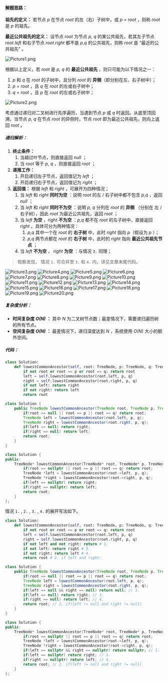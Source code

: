 #### 解题思路：

**祖先的定义：** 若节点 *p* 在节点 *root* 的左（右）子树中，或 *p = root* ，则称 *root* 是 *p* 的祖先。

**最近公共祖先的定义：** 设节点 *root* 为节点 *p, q* 的某公共祖先，若其左子节点 *root.left* 和右子节点 *root.right* 都不是 *p,q* 的公共祖先，则称 *root* 是 “最近的公共祖先” 。

![Picture1.png](https://pic.leetcode-cn.com/1599885247-rxcHcZ-Picture1.png)

根据以上定义，若 *root* 是 *p, q* 的 **最近公共祖先** ，则只可能为以下情况之一：

1. *p* 和 *q* 在 *root* 的子树中，且分列 *root* 的 **异侧**（即分别在左、右子树中）；
2. *p = root* ，且 *q* 在 *root* 的左或右子树中；  
3. *q = root* ，且 *p* 在 *root* 的左或右子树中；  

![Picture2.png](https://pic.leetcode-cn.com/1599885247-mgYjRv-Picture2.png)

考虑通过递归对二叉树进行先序遍历，当遇到节点 *p* 或 *q* 时返回。从底至顶回溯，当节点 *p, q* 在节点 *root* 的异侧时，节点 *root* 即为最近公共祖先，则向上返回 *root* 。

##### 递归解析：

1. **终止条件：**
   1. 当越过叶节点，则直接返回 *null* ；
   2. 当 *root* 等于 *p, q* ，则直接返回 *root* ；
2. **递推工作：**
   1. 开启递归左子节点，返回值记为 *left* ；
   2. 开启递归右子节点，返回值记为 *right* ；
3. **返回值：** 根据 *left* 和 *right* ，可展开为四种情况；
   1. 当 *left* 和 *right* **同时为空** ：说明 *root* 的左 / 右子树中都不包含 *p,q* ，返回 *null* ；
   2. 当 *left* 和 *right* **同时不为空** ：说明 *p, q* 分列在 *root* 的 **异侧** （分别在 左 / 右子树），因此 *root* 为最近公共祖先，返回 *root* ；
   3. 当 *left* **为空** ，*right* **不为空** ：*p,q* 都不在 *root* 的左子树中，直接返回 *right* 。具体可分为两种情况：
      1. *p,q* 其中一个在 *root* 的 **右子树** 中，此时 *right* 指向 *p*（假设为 *p* ）； 
      2. *p,q* 两节点都在 *root* 的 **右子树** 中，此时的 *right* 指向 **最近公共祖先节点** ；
   4. 当 *left* **不为空** ， *right* **为空** ：与情况 `3.` 同理；

> 观察发现， 情况 `1.` 可合并至 `3.` 和 `4.` 内，详见文章末尾代码。

 ![Picture3.png](https://pic.leetcode-cn.com/1599885247-KpxUys-Picture3.png) ![Picture4.png](https://pic.leetcode-cn.com/1599885247-azGPkG-Picture4.png) ![Picture5.png](https://pic.leetcode-cn.com/1599885247-hIMEfJ-Picture5.png) ![Picture6.png](https://pic.leetcode-cn.com/1599885247-UMCTfd-Picture6.png) ![Picture7.png](https://pic.leetcode-cn.com/1599885247-SLOIAX-Picture7.png) ![Picture8.png](https://pic.leetcode-cn.com/1599885247-JGxmmL-Picture8.png) ![Picture9.png](https://pic.leetcode-cn.com/1599885247-lVrUTd-Picture9.png) ![Picture10.png](https://pic.leetcode-cn.com/1599885247-VTPazU-Picture10.png) ![Picture11.png](https://pic.leetcode-cn.com/1599885247-KePYfU-Picture11.png) ![Picture12.png](https://pic.leetcode-cn.com/1599885247-xkRUDm-Picture12.png) ![Picture13.png](https://pic.leetcode-cn.com/1599885247-SFdLoP-Picture13.png) ![Picture14.png](https://pic.leetcode-cn.com/1599885247-YOUEcd-Picture14.png) ![Picture15.png](https://pic.leetcode-cn.com/1599885247-HcncTq-Picture15.png) ![Picture16.png](https://pic.leetcode-cn.com/1599885247-oeFNkc-Picture16.png) ![Picture17.png](https://pic.leetcode-cn.com/1599885247-DjiiMY-Picture17.png) ![Picture18.png](https://pic.leetcode-cn.com/1599885247-SkpSEn-Picture18.png) ![Picture19.png](https://pic.leetcode-cn.com/1599885247-jFDBar-Picture19.png) ![Picture20.png](https://pic.leetcode-cn.com/1599885247-GEkXRi-Picture20.png) 

##### 复杂度分析：

- **时间复杂度 *O(N)* ：** 其中 *N* 为二叉树节点数；最差情况下，需要递归遍历树的所有节点。
- **空间复杂度 *O(N)* ：** 最差情况下，递归深度达到 *N* ，系统使用 *O(N)* 大小的额外空间。

##### 代码：

```Python []
class Solution:
    def lowestCommonAncestor(self, root: TreeNode, p: TreeNode, q: TreeNode) -> TreeNode:
        if not root or root == p or root == q: return root
        left = self.lowestCommonAncestor(root.left, p, q)
        right = self.lowestCommonAncestor(root.right, p, q)
        if not left: return right
        if not right: return left
        return root
```

```Java []
class Solution {
    public TreeNode lowestCommonAncestor(TreeNode root, TreeNode p, TreeNode q) {
        if(root == null || root == p || root == q) return root;
        TreeNode left = lowestCommonAncestor(root.left, p, q);
        TreeNode right = lowestCommonAncestor(root.right, p, q);
        if(left == null) return right;
        if(right == null) return left;
        return root;
    }
}
```

```C++ []
class Solution {
public:
    TreeNode* lowestCommonAncestor(TreeNode* root, TreeNode* p, TreeNode* q) {
        if(root == nullptr || root == p || root == q) return root;
        TreeNode *left = lowestCommonAncestor(root->left, p, q);
        TreeNode *right = lowestCommonAncestor(root->right, p, q);
        if(left == nullptr) return right;
        if(right == nullptr) return left;
        return root;
    }
};
```

情况 `1.` , `2.` , `3.` , `4.` 的展开写法如下。

```Python []
class Solution:
    def lowestCommonAncestor(self, root: TreeNode, p: TreeNode, q: TreeNode) -> TreeNode:
        if not root or root == p or root == q: return root
        left = self.lowestCommonAncestor(root.left, p, q)
        right = self.lowestCommonAncestor(root.right, p, q)
        if not left and not right: return # 1.
        if not left: return right # 3.
        if not right: return left # 4.
        return root # 2. if left and right:
```

```Java []
class Solution {
    public TreeNode lowestCommonAncestor(TreeNode root, TreeNode p, TreeNode q) {
        if(root == null || root == p || root == q) return root;
        TreeNode left = lowestCommonAncestor(root.left, p, q);
        TreeNode right = lowestCommonAncestor(root.right, p, q);
        if(left == null && right == null) return null; // 1.
        if(left == null) return right; // 3.
        if(right == null) return left; // 4.
        return root; // 2. if(left != null and right != null)
    }
}
```

```C++ []
class Solution {
public:
    TreeNode* lowestCommonAncestor(TreeNode* root, TreeNode* p, TreeNode* q) {
        if(root == nullptr || root == p || root == q) return root;
        TreeNode *left = lowestCommonAncestor(root->left, p, q);
        TreeNode *right = lowestCommonAncestor(root->right, p, q);
        if(left == nullptr && right == nullptr) return nullptr; // 1.
        if(left == nullptr) return right; // 3.
        if(right == nullptr) return left; // 4.
        return root; // 2. if(left != null and right != null)
    }
};
```
